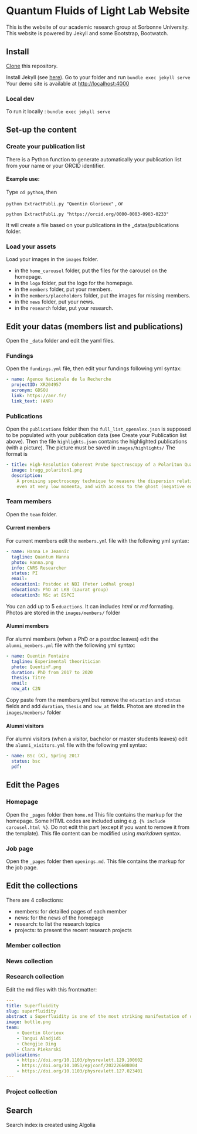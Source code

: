 # Quantum Fluids of Light Lab Website

This is the website of our academic research group at Sorbonne University.
This website is powered by Jekyll and some Bootstrap, Bootwatch. 

## Install

[Clone](https://github.com/quentinglorieux/) this repository.

Install Jekyll (see [here](https://jekyllrb.com/docs/installation/)).
Go to your folder and run `bundle exec jekyll serve`
Your demo site is available at [http://localhost:4000](http://localhost:4000)

### Local dev
To run it locally : `bundle exec jekyll serve`

## Set-up the content

### Create your publication list
There is a Python function to generate automatically your publication list from your name or your ORCID identifier.

#### Example use:
Type ` cd python `, then 

```python ExtractPubli.py "Quentin Glorieux"``` , or 

```python ExtractPubli.py "https://orcid.org/0000-0003-0903-0233"```

It will create a file based on your publications in the _datas/publications folder.

### Load your assets
Load your images in the `images` folder. 
- in the `home_carousel` folder, put the files for the carousel on the homepage.
- in the `logo` folder, put the logo for the homepage.
- in the `members` folder, put your members.
- in the `members/placeholders` folder, put the images for missing members.
- in the `news` folder, put your news.
- in the `research` folder, put your research.

## Edit your datas (members list and publications)
Open the `_data` folder and edit the yaml files.

### Fundings
Open the `fundings.yml` file, then edit your fundings following yml syntax:
```yaml
- name: Agence Nationale de la Recherche
  projectID: XR204957
  acronym: GDSOU
  link: https://anr.fr/ 
  link_text: (ANR)
```

### Publications
Open the `publications` folder then the `full_list_openalex.json` is supposed to be populated with your publication data (see Create your Publication list above).
Then the file `highlights.json` contains the highlighted publications (with a picture). 
The picture must be saved in `images/highlights/`
The format is 
```yaml
- title: High-Resolution Coherent Probe Spectroscopy of a Polariton Quantum Fluid
  image: bragg_polariton1.png
  description: 
    A promising spectroscopy technique to measure the dispersion relation of a Polariton Quantum Fluid
    even at very low momenta, and with access to the ghost (negative energy) modes.
```

### Team members
Open the `team` folder.
#### Current members 
For current members edit the `members.yml` file with the following yml syntax:
```yaml
- name: Hanna Le Jeannic
  tagline: Quantum Hanna
  photo: Hanna.png
  info: CNRS Researcher
  status: PI
  email: 
  education1: Postdoc at NBI (Peter Lodhal group)
  education2: PhD at LKB (Laurat group)
  education3: MSc at ESPCI
  ```
  You can add up to 5 `eduactions`. It can includes *html* or *md* formating.
  Photos are stored in the `images/members/` folder

#### Alumni members 
For alumni members (when a PhD or a postdoc leaves) edit the `alumni_members.yml` file with the following yml syntax:
```yaml
- name: Quentin Fontaine
  tagline: Experimental theoritician
  photo: QuentinF.png
  duration: PhD from 2017 to 2020
  thesis: Titre
  email: 
  now_at: C2N
  ```
Copy paste from the members.yml but remove the `education` and `status` fields and add `duration`, `thesis` and `now_at` fields.
Photos are stored in the `images/members/` folder

#### Alumni visitors 
For alumni visitors (when a visitor, bachelor or master students leaves) edit the `alumni_visitors.yml` file with the following yml syntax:
```yaml
- name: BSc (X), Spring 2017
  status: bsc
  pdf:
  ```

## Edit the Pages
### Homepage
Open the `_pages` folder then `home.md`
This file contains the markup for the homepage.
Some HTML codes are included using e.g. `{% include carousel.html %}`.
Do not edit this part (except if you want to remove it from the template).
This file content can be modified using *markdown* syntax.

### Job page 
Open the `_pages` folder then `openings.md`.
This file contains the markup for the job page.

## Edit the collections
There are 4 collections:
- members: for detailled pages of each member
- news: for the news of the homepage
- research: to list the research topics
- projects: to present the recent research projects

### Member collection

### News collection

### Research collection
Edit the md files with this frontmatter:
```yaml
---
title: Superfluidity
slug: superfluidity
abstract : Superfluidity is one of the most striking manifestation of quantum many-body physics. Initially observed in liquid Helium, the realization of atomic Bose-Einstein condensates (BEC) has allowed detailed investigations of this macroscopic quantum phenomenon exploiting the precise control over the system parameters. 
image: bottle.png
team: 
    - Quentin Glorieux
    - Tangui Aladjidi
    - Chengjie Ding
    - Clara Piekarski
publications: 
    - https://doi.org/10.1103/physrevlett.129.100602
    - https://doi.org/10.1051/epjconf/202226608004
    - https://doi.org/10.1103/physrevlett.127.023401
---
```

### Project collection

## Search 
Search index is created using Algolia